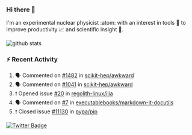 ### Hi there 👋 

I'm an experimental nuclear physicist :atom: with an interest in tools :wrench: to improve productivity :chart_with_upwards_trend: and scientific insight :telescope:.

![github stats](https://github-readme-stats.vercel.app/api?username=agoose77&show_icons=true&hide_rank=true&hide_title=true&bg_color=30,e76445,904e95&text_color=efe3ec&icon_color=efe3ec)
<!--
**agoose77/agoose77** is a ✨ _special_ ✨ repository because its `README.md` (this file) appears on your GitHub profile.

Here are some ideas to get you started:

- 🔭 I’m currently working on ...
- 🌱 I’m currently learning ...
- 👯 I’m looking to collaborate on ...
- 🤔 I’m looking for help with ...
- 💬 Ask me about ...
- 📫 How to reach me: ...
- 😄 Pronouns: ...
- ⚡ Fun fact: ...
-->

### :zap: Recent Activity
<!--START_SECTION:activity-->
1. 🗣 Commented on [#1482](https://github.com/scikit-hep/awkward/issues/1482) in [scikit-hep/awkward](https://github.com/scikit-hep/awkward)
2. 🗣 Commented on [#1041](https://github.com/scikit-hep/awkward/issues/1041) in [scikit-hep/awkward](https://github.com/scikit-hep/awkward)
3. ❗️ Opened issue [#20](https://github.com/regolith-linux/ilia/issues/20) in [regolith-linux/ilia](https://github.com/regolith-linux/ilia)
4. 🗣 Commented on [#7](https://github.com/executablebooks/markdown-it-docutils/issues/7) in [executablebooks/markdown-it-docutils](https://github.com/executablebooks/markdown-it-docutils)
5. ❗️ Closed issue [#11130](https://github.com/pypa/pip/issues/11130) in [pypa/pip](https://github.com/pypa/pip)
<!--END_SECTION:activity-->


[![Twitter Badge](https://img.shields.io/twitter/follow/agoose77?style=flat-square&logo=Twitter&logoColor=white&color=cornflowerblue)](https://twitter.com/agoose77)
